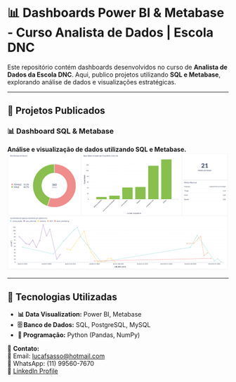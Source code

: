 # 📊 Dashboards Power BI & Metabase - Curso Analista de Dados | Escola DNC  

Este repositório contém dashboards desenvolvidos no curso de **Analista de Dados da Escola DNC**. Aqui, publico projetos utilizando **SQL e Metabase**, explorando análise de dados e visualizações estratégicas.  

---

## 📂 **Projetos Publicados**  

### 📊 Dashboard SQL & Metabase  
**Análise e visualização de dados utilizando SQL e Metabase.**  
![Dashboard SQL & Metabase](dashboard.SQL.Metabase.png)  


---

## 🔧 **Tecnologias Utilizadas**  
- **📊 Data Visualization:** Power BI, Metabase  
- **🗄️ Banco de Dados:** SQL, PostgreSQL, MySQL  
- **🐍 Programação:** Python (Pandas, NumPy)  

📩 **Contato:**  
📧 Email: [lucafsasso@hotmail.com](mailto:lucafsasso@hotmail.com)  
📱 WhatsApp: (11) 99560-7670  
🔗 [LinkedIn Profile](https://www.linkedin.com/in/luca-favilli-sasso/) 
